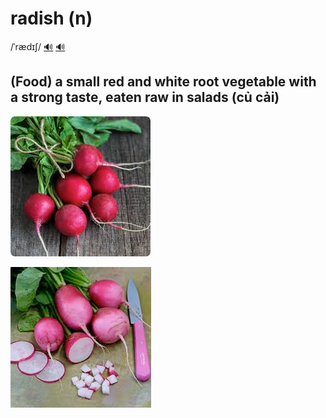 # radish (n)

/ˈrædɪʃ/ [🔊](https://www.oxfordlearnersdictionaries.com/media/english/uk_pron/r/rad/radis/radish__gb_1.mp3) [🔊](https://www.oxfordlearnersdictionaries.com/media/english/us_pron/r/rad/radis/radish__us_1.mp3)

## (Food) a small red and white root vegetable with a strong taste, eaten raw in salads (củ cải)

![radish-1](radish-1.png)

![radish-2](radish-2.png)